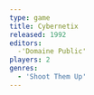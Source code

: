 ```yaml
---
type: game
title: Cybernetix
released: 1992
editors: 
  -'Domaine Public'
players: 2
genres:
  - 'Shoot Them Up'
---
```

